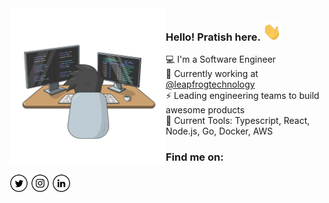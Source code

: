 <img src="https://raw.githubusercontent.com/pratishshr/pratishshr/master/developer.svg" width="250px" align="left" />

###  Hello! Pratish here. <img src="https://raw.githubusercontent.com/pratishshr/pratishshr/master/hi.gif" width="30px" />

:computer:  I'm a Software Engineer    
:briefcase: Currently working at <a href="https://www.lftechnology.com/" target="_blank">@leapfrogtechnology</a>    
:zap: Leading engineering teams to build awesome products    
:wrench: Current Tools: Typescript, React, Node.js,  Go, Docker, AWS 

### Find me on:

<a href="https://twitter.com/pratishshr" target="_blank"><img src="https://raw.githubusercontent.com/pratishshr/pratishshr/master/twitter.png" alt="Twitter" width="30"></a>
<a href="https://www.instagram.com/pratishshr" target="_blank"><img src="https://raw.githubusercontent.com/pratishshr/pratishshr/master/instagram.png" alt="Instagram" width="30"></a>
<a href="https://www.linkedin.com/in/pratishshr/" target="_blank"><img src="https://raw.githubusercontent.com/pratishshr/pratishshr/master/linkedin.png" alt="LinkedIn" width="30"></a>

